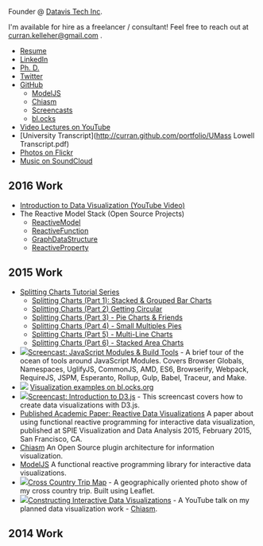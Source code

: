 Founder @ [Datavis Tech Inc](http://www.datavis.tech/).

I'm available for hire as a freelancer / consultant! Feel free to reach out at curran.kelleher@gmail.com .

 * [Resume](http://curran.github.com/portfolio/Resume.pdf)
 * [LinkedIn](http://www.linkedin.com/profile/view?id=27871853)
 * [Ph. D.](https://github.com/curran/phd)
 * [Twitter](https://twitter.com/currankelleher)
 * [GitHub](https://github.com/curran?tab=repositories)
   * [ModelJS](https://github.com/curran/model)
   * [Chiasm](https://github.com/curran/chiasm)
   * [Screencasts](https://github.com/curran/screencasts)
   * [bl.ocks](http://bl.ocks.org/curran)
 * [Video Lectures on YouTube](https://www.youtube.com/user/currankelleher/videos)
 * [University Transcript](http://curran.github.com/portfolio/UMass Lowell Transcript.pdf)
 * [Photos on Flickr](https://www.flickr.com/photos/10604632@N02/sets/)
 * [Music on SoundCloud](https://soundcloud.com/curran)

## 2016 Work

* [Introduction to Data Visualization (YouTube Video)](https://www.youtube.com/watch?v=itNlukt5x18)
* The Reactive Model Stack (Open Source Projects)
  * [ReactiveModel](https://github.com/curran/reactive-model)
  * [ReactiveFunction](https://github.com/curran/reactive-function)
  * [GraphDataStructure](https://github.com/curran/graph-data-structure)
  * [ReactiveProperty](https://github.com/curran/reactive-property)

## 2015 Work
 * [Splitting Charts Tutorial Series](https://github.com/curran/screencasts/tree/gh-pages/splittingCharts)
   * [Splitting Charts (Part 1): Stacked & Grouped Bar Charts](https://www.youtube.com/watch?v=6Xynj_pBybc)
   * [Splitting Charts (Part 2) Getting Circular](https://www.youtube.com/watch?v=dZgLxh_Z86A)
   * [Splitting Charts (Part 3) - Pie Charts & Friends](https://www.youtube.com/watch?v=QCiA4fD8-Hs)
   * [Splitting Charts (Part 4) - Small Multiples Pies](https://www.youtube.com/watch?v=XN2hfpGqX4o)
   * [Splitting Charts (Part 5) - Multi-Line Charts](https://www.youtube.com/watch?v=GzH7qUVIkE8)
   * [Splitting Charts (Part 6) - Stacked Area Charts](https://www.youtube.com/watch?v=5H7PSAqZ0Co)
 * <a href="https://www.youtube.com/watch?v=U4ja6HeBm6s"><img src="2015/jsModules.png"/></a>[Screencast: JavaScript Modules & Build Tools](https://www.youtube.com/watch?v=U4ja6HeBm6s) - A brief tour of the ocean of tools around JavaScript Modules. Covers Browser Globals, Namespaces, UglifyJS, CommonJS, AMD, ES6, Browserify, Webpack, RequireJS, JSPM, Esperanto, Rollup, Gulp, Babel, Traceur, and Make.
 * [![](2015/blocks.png)](http://bl.ocks.org/curran) [Visualization examples on bl.ocks.org](http://bl.ocks.org/curran)
 * <a href="https://www.youtube.com/watch?v=8jvoTV54nXw"><img src="2015/introToD3.png"/></a>[Screencast: Introduction to D3.js](https://www.youtube.com/watch?v=xN9QxPtK2LM) - This screencast covers how to create data visualizations with D3.js.
 * [Published Academic Paper: Reactive Data Visualizations](2015/reactiveVisualizationsPaper.pdf) A paper about using functional reactive programming for interactive data visualization, published at SPIE Visualization and Data Analysis 2015, February 2015, San Francisco, CA.
 * [Chiasm](https://github.com/curran/chiasm) An Open Source plugin architecture for information visualization.
 * [ModelJS](https://github.com/curran/model) A functional reactive programming library for interactive data visualizations.
 * <a href="https://github.com/curran/crossCountry"><img src="2015/crossCountry.png"/></a>[Cross Country Trip Map](https://github.com/curran/crossCountry) - A geographically oriented photo show of my cross country trip. Built using Leaflet.
 * <a href="https://www.youtube.com/watch?v=GxGkHam33Cw"><img src="2015/interactiveDataVis.png"/></a>[Constructing Interactive Data Visualizations](https://www.youtube.com/watch?v=GxGkHam33Cw) - A YouTube talk on my planned data visualization work - [Chiasm](https://github.com/curran/chiasm).

## 2014 Work
